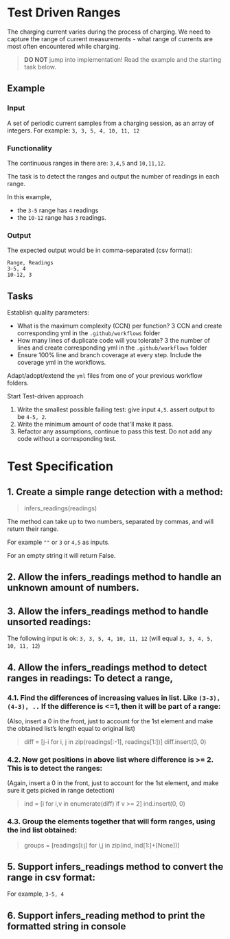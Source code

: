 # Test Driven Ranges

The charging current varies during the process of charging.
We need to capture the range of current measurements -
what range of currents are most often encountered while charging.

> **DO NOT** jump into implementation! Read the example and the starting task below.

## Example

### Input

A set of periodic current samples from a charging session,
as an array of integers. For example:
`3, 3, 5, 4, 10, 11, 12`

### Functionality

The continuous ranges in there are: `3,4,5` and `10,11,12`.

The task is to detect the ranges and
output the number of readings in each range.

In this example,

- the `3-5` range has `4` readings
- the `10-12` range has `3` readings.

### Output

The expected output would be in comma-separated (csv format):

```
Range, Readings
3-5, 4
10-12, 3
```

## Tasks

Establish quality parameters: 

- What is the maximum complexity (CCN) per function? 3 CCN and create corresponding yml in the `.github/workflows` folder
- How many lines of duplicate code will you tolerate? 3 the number of lines and create corresponding yml in the `.github/workflows` folder
- Ensure 100% line and branch coverage at every step. Include the coverage yml in the workflows.

Adapt/adopt/extend the `yml` files from one of your previous workflow folders.

Start Test-driven approach

1. Write the smallest possible failing test: give input `4,5`. assert output to be `4-5, 2`.
1. Write the minimum amount of code that'll make it pass.
1. Refactor any assumptions, continue to pass this test. Do not add any code without a corresponding test.

# Test Specification
## 1. Create a simple range detection with a method:

> infers_readings(readings)

The method can take up to two numbers, separated by commas, and will return their range.

For example `""` or `3` or `4,5` as inputs.

For an empty string it will return False.

## 2. Allow the infers_readings method to handle an unknown amount of numbers.

## 3. Allow the infers_readings method to handle unsorted readings:
The following input is ok: `3, 3, 5, 4, 10, 11, 12` (will equal `3, 3, 4, 5, 10, 11, 12`)

## 4. Allow the infers_readings method to detect ranges in readings: To detect a range, 
### 4.1. Find the differences of increasing values in list. Like `(3-3),(4-3), ..` If the difference is <=1, then it will be part of a range:
(Also, insert a 0 in the front, just to account for the 1st element and make the obtained list’s length equal to original list) 
> diff = [j-i for i, j in zip(readings[:-1], readings[1:])]
> diff.insert(0, 0)

### 4.2. Now get positions in above list where difference is >= 2. This is to detect the ranges:
(Again, insert a 0 in the front, just to account for the 1st element, and make sure it gets picked in range detection)
> ind = [i for i,v in enumerate(diff) if v >= 2]
> ind.insert(0, 0)

### 4.3. Group the elements together that will form ranges, using the ind list obtained:
> groups = [readings[i:j] for i,j in zip(ind, ind[1:]+[None])]

## 5. Support infers_readings method to convert the range in csv format:
For example, `3-5, 4`

## 6. Support infers_reading method to print the formatted string in console


